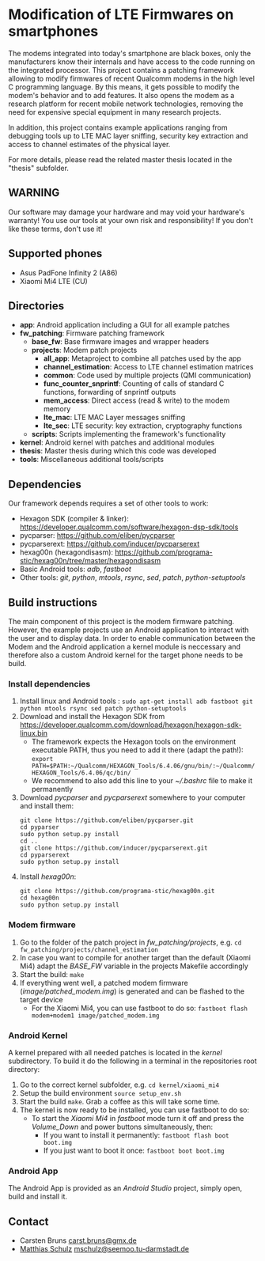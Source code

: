 # Modification of LTE Firmwares on smartphones

The modems integrated into today's smartphone are black boxes, only the manufacturers know their internals and have access to the code running on the integrated processor. This project contains a patching framework allowing to modify firmwares of recent Qualcomm modems in the high level C programming language. By this means, it gets possible to modify the modem's behavior and to add features. It also opens the modem as a research platform for recent mobile network technologies, removing the need for expensive special equipment in many research projects.

In addition, this project contains example applications ranging from debugging tools up to LTE MAC layer sniffing, security key extraction and access to channel estimates of the physical layer.

For more details, please read the related master thesis located in the "thesis" subfolder.

## WARNING

Our software may damage your hardware and may void your hardware's warranty! You use our tools at your own risk and responsibility! If you don't like these terms, don't use it!

## Supported phones

* Asus PadFone Infinity 2 (A86)
* Xiaomi Mi4 LTE (CU)

## Directories

* **app**: Android application including a GUI for all example patches
* **fw_patching**: Firmware patching framework
    *  **base_fw**: Base firmware images and wrapper headers
    *  **projects**: Modem patch projects
        *  **all_app**: Metaproject to combine all patches used by the app
        *  **channel_estimation**: Access to LTE channel estimation matrices
        *  **common**: Code used by multiple projects (QMI communication)
        *  **func_counter_snprintf**: Counting of calls of standard C functions, forwarding of snprintf outputs
        *  **mem_access**: Direct access (read & write) to the modem memory
        *  **lte_mac**: LTE MAC Layer messages sniffing
        *  **lte_sec**: LTE security: key extraction, cryptography functions
  *  **scripts**: Scripts implementing the framework's functionality
* **kernel**: Android kernel with patches and additional modules
* **thesis**: Master thesis during which this code was developed
* **tools**: Miscellaneous additional tools/scripts

## Dependencies
Our framework depends requires a set of other tools to work:
* Hexagon SDK (compiler & linker): https://developer.qualcomm.com/software/hexagon-dsp-sdk/tools
* pycparser: https://github.com/eliben/pycparser
* pycparserext: https://github.com/inducer/pycparserext
* hexag00n (hexagondisasm): https://github.com/programa-stic/hexag00n/tree/master/hexagondisasm
* Basic Android tools: *adb*, *fastboot*
* Other tools: *git*, *python*, *mtools*, *rsync*, *sed*, *patch*, *python-setuptools*

## Build instructions
The main component of this project is the modem firmware patching. However, the example projects use an Android application to interact with the user and to display data. In order to enable communication between the Modem and the Android application a kernel module is neccessary and therefore also a custom Android kernel for the target phone needs to be build.

### Install dependencies
1. Install linux and Android tools : `sudo apt-get install adb fastboot git python mtools rsync sed patch python-setuptools`
2. Download and install the Hexagon SDK from https://developer.qualcomm.com/download/hexagon/hexagon-sdk-linux.bin
    * The framework expects the Hexagon tools on the environment executable PATH, thus you need to add it there (adapt the path!): `export PATH=$PATH:~/Qualcomm/HEXAGON_Tools/6.4.06/gnu/bin/:~/Qualcomm/HEXAGON_Tools/6.4.06/qc/bin/`
    * We recommend to also add this line to your *~/.bashrc* file to make it permanently
3. Download *pycparser* and *pycparserext* somewhere to your computer and install them:
    ```
    git clone https://github.com/eliben/pycparser.git
    cd pyparser
    sudo python setup.py install
    cd ..
    git clone https://github.com/inducer/pycparserext.git
    cd pyparserext
    sudo python setup.py install
    ```
4. Install *hexag00n*:
    ```
    git clone https://github.com/programa-stic/hexag00n.git
    cd hexag00n
    sudo python setup.py install
    ```

### Modem firmware
1. Go to the folder of the patch project in *fw_patching/projects*, e.g. `cd fw_patching/projects/channel_estimation`
2. In case you want to compile for another target than the default (Xiaomi Mi4) adapt the *BASE_FW* variable in the projects Makefile accordingly
3. Start the build: `make`
4. If everything went well, a patched modem firmware (*image/patched_modem.img*) is generated and can be flashed to the target device
    * For the Xiaomi Mi4, you can use fastboot to do so: `fastboot flash modem+modem1 image/patched_modem.img`

### Android Kernel
A kernel prepared with all needed patches is located in the *kernel* subdirectory. To build it do the following in a terminal in the repositories root directory:
1. Go to the correct kernel subfolder, e.g. `cd kernel/xiaomi_mi4`
2. Setup the build environment `source setup_env.sh`
3. Start the build `make`. Grab a coffee as this will take some time.
4. The kernel is now ready to be installed, you can use fastboot to do so:
    * To start the *Xiaomi Mi4* in *fastboot* mode turn it off and press the *Volume_Down* and power buttons simultaneously, then:
        * If you want to install it permanently: `fastboot flash boot boot.img`
        * If you just want to boot it once: `fastboot boot boot.img`

### Android App
The Android App is provided as an *Android Studio* project, simply open, build and install it.

## Contact

* Carsten Bruns <carst.bruns@gmx.de>
* [Matthias Schulz](https://seemoo.tu-darmstadt.de/mschulz) <mschulz@seemoo.tu-darmstadt.de>
